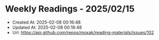 # Weekly Readings - 2025/02/15

- Created At: 2025-02-08 00:16:48
- Updated At: 2025-02-08 00:16:48
- Url: https://api.github.com/repos/moxak/reading-materials/issues/102

